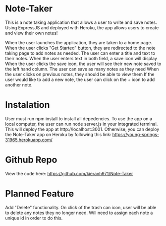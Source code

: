 # Note-Taker
This is a note taking application that allows a user to write and save notes. Using ExpressJS and deployed with Heroku, the app allows users to create and view their own notes!

When the user launches the application, they are taken to a home page.
When the user clicks "Get Started" button, they are redirected to the note taking page to add notes as needed.
The user can enter a title and text to their notes.
When the user enters text in both field, a save icon will display
When the user clicks the save icon, the user will see their new note saved to the left hand column. The user can save as many notes as they need
When the user clicks on previous notes, they should be able to view them
If the user would like to add a new note, the user can click on the + icon to add another note.

# Instalation
User must run npm install to install all depedencies. To use the app on a local computer, the user can run node server.js in your integrated terminal. This will deploy the app at http://localhost:3001.
Otherwise, you can deploy the Note-Taker app on Heroku by following this link: https://young-springs-31965.herokuapp.com/

# Github Repo
View the code here: https://github.com/kieranh971/Note-Taker

# Planned Feature
Add "Delete" functionality. On click of the trash can icon, user will be able to delete any notes they no longer need. Will need to assign each note a unique id in order to do this.